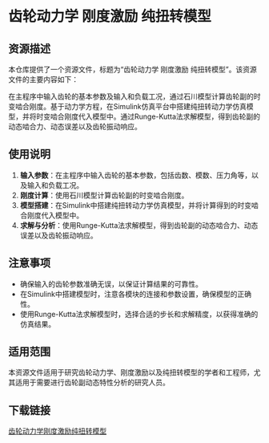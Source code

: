 # 齿轮动力学 刚度激励 纯扭转模型

## 资源描述

本仓库提供了一个资源文件，标题为“齿轮动力学 刚度激励 纯扭转模型”。该资源文件的主要内容如下：

在主程序中输入齿轮的基本参数及输入和负载工况，通过石川模型计算齿轮副的时变啮合刚度。基于动力学方程，在Simulink仿真平台中搭建纯扭转动力学仿真模型，并将时变啮合刚度代入模型中。通过Runge-Kutta法求解模型，得到齿轮副的动态啮合力、动态误差以及齿轮振动响应。

## 使用说明

1. **输入参数**：在主程序中输入齿轮的基本参数，包括齿数、模数、压力角等，以及输入和负载工况。
2. **刚度计算**：使用石川模型计算齿轮副的时变啮合刚度。
3. **模型搭建**：在Simulink中搭建纯扭转动力学仿真模型，并将计算得到的时变啮合刚度代入模型中。
4. **求解与分析**：使用Runge-Kutta法求解模型，得到齿轮副的动态啮合力、动态误差以及齿轮振动响应。

## 注意事项

- 确保输入的齿轮参数准确无误，以保证计算结果的可靠性。
- 在Simulink中搭建模型时，注意各模块的连接和参数设置，确保模型的正确性。
- 使用Runge-Kutta法求解模型时，选择合适的步长和求解精度，以获得准确的仿真结果。

## 适用范围

本资源文件适用于研究齿轮动力学、刚度激励以及纯扭转模型的学者和工程师，尤其适用于需要进行齿轮副动态特性分析的研究人员。

## 下载链接

[齿轮动力学刚度激励纯扭转模型](https://pan.quark.cn/s/4e6c516b9cb1)